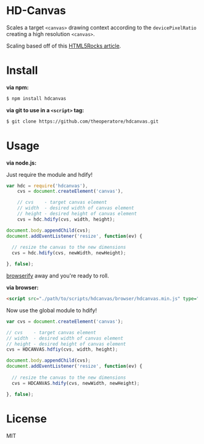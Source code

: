 HD-Canvas
=========

Scales a target `<canvas>` drawing context according to the `devicePixelRatio` creating a high resolution `<canvas>`.

Scaling based off of this [HTML5Rocks article](http://www.html5rocks.com/en/tutorials/canvas/hidpi/).

Install
=======

**via npm:**

```bash
$ npm install hdcanvas
```

**via git to use in a `<script>` tag:**

```bash
$ git clone https://github.com/theoperatore/hdcanvas.git
```

Usage
=====

**via node.js:**

Just require the module and hdify!

```javascript
var hdc = require('hdcanvas'),
    cvs = document.createElement('canvas'),

    // cvs    - target canvas element
    // width  - desired width of canvas element
    // height - desired height of canvas element
    cvs = hdc.hdify(cvs, width, height);

document.body.appendChild(cvs);
document.addEventListener('resize', function(ev) {
  
  // resize the canvas to the new dimensions
  cvs = hdc.hdify(cvs, newWidth, newHeight);

}, false);
```

[browserify](http://browserify.org/) away and you're ready to roll.

**via browser:**

```html
<script src="./path/to/scripts/hdcanvas/browser/hdcanvas.min.js" type="text/javascript"></script>
```

Now use the global module to hdify!

```javascript
var cvs = document.createElement('canvas');

// cvs    - target canvas element
// width  - desired width of canvas element
// height - desired height of canvas element
cvs = HDCANVAS.hdfiy(cvs, width, height);

document.body.appendChild(cvs);
document.addEventListener('resize', function(ev) {
  
  // resize the canvas to the new dimensions
  cvs = HDCANVAS.hdify(cvs, newWidth, newHeight);

}, false);
```
License
=======

MIT
